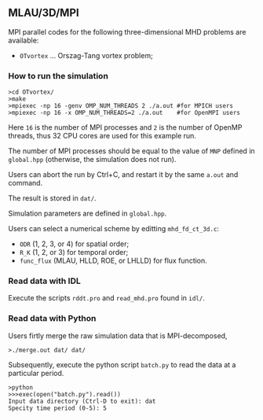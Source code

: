 ## MLAU/3D/MPI
MPI parallel codes for the following three-dimensional MHD problems are available:
- `OTvortex` ... Orszag-Tang vortex problem;

### How to run the simulation
```
>cd OTvortex/
>make
>mpiexec -np 16 -genv OMP_NUM_THREADS 2 ./a.out #for MPICH users
>mpiexec -np 16 -x OMP_NUM_THREADS=2 ./a.out    #for OpenMPI users
```

Here `16` is the number of MPI processes and `2` is the number of OpenMP threads, thus 32 CPU cores are used for this example run.

The number of MPI processes should be equal to the value of `MNP` defined in `global.hpp` (otherwise, the simulation does not run).

Users can abort the run by Ctrl+C, and restart it by the same `a.out` and command.

The result is stored in `dat/`.

Simulation parameters are defined in `global.hpp`.

Users can select a numerical scheme by editting `mhd_fd_ct_3d.c`:
- `ODR` (1, 2, 3, or 4) for spatial order;
- `R_K` (1, 2, or 3) for temporal order;
- `func_flux` (MLAU, HLLD, ROE, or LHLLD) for flux function.

### Read data with IDL

Execute the scripts `rddt.pro` and `read_mhd.pro` found in `idl/`.

### Read data with Python

Users firtly merge the raw simulation data that is MPI-decomposed,
```
>./merge.out dat/ dat/
```

Subsequently, execute the python script `batch.py` to read the data at a particular period.
```
>python
>>>exec(open("batch.py").read())
Input data directory (Ctrl-D to exit): dat
Specity time period (0-5): 5
```
